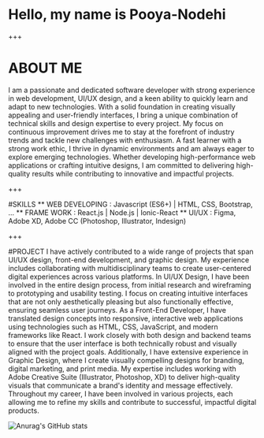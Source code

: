 # Hello, my name is **Pooya-Nodehi**

 +++
	
# ABOUT ME
I am a passionate and dedicated software developer with strong experience in web development, 
UI/UX design, and a keen ability to quickly learn and adapt to new technologies. 
With a solid foundation in creating visually appealing and user-friendly interfaces, I bring a unique combination of technical skills and design expertise to every project. 
My focus on continuous improvement drives me to stay at the forefront of industry trends and tackle new challenges with enthusiasm. 
A fast learner with a strong work ethic, I thrive in dynamic environments and am always eager to explore emerging technologies. 
Whether developing high-performance web applications or crafting intuitive designs, I am committed to delivering high-quality results while contributing to innovative and impactful projects.

+++

#SKILLS
** WEB DEVELOPING : Javascript (ES6+) | HTML, CSS, Bootstrap, ...
** FRAME WORK : React.js | Node.js | Ionic-React
** UI/UX : Figma, Adobe XD, Adobe CC (Photoshop, Illustrator, Indesign)

+++

#PROJECT
I have actively contributed to a wide range of projects that span UI/UX design, front-end development, and graphic design. My experience includes collaborating with multidisciplinary teams to create user-centered digital experiences across various platforms.
In UI/UX Design, I have been involved in the entire design process, from initial research and wireframing to prototyping and usability testing. I focus on creating intuitive interfaces that are not only aesthetically pleasing but also functionally effective, ensuring seamless user journeys.
As a Front-End Developer, I have translated design concepts into responsive, interactive web applications using technologies such as HTML, CSS, JavaScript, and modern frameworks like React. I work closely with both design and backend teams to ensure that the user interface is both technically robust and visually aligned with the project goals.
Additionally, I have extensive experience in Graphic Design, where I create visually compelling designs for branding, digital marketing, and print media. My expertise includes working with Adobe Creative Suite (Illustrator, Photoshop, XD) to deliver high-quality visuals that communicate a brand's identity and message effectively.
Throughout my career, I have been involved in various projects, each allowing me to refine my skills and contribute to successful, impactful digital products.

![Anurag's GitHub stats](https://github-readme-stats.vercel.app/api?username=pooya1984&show_icons=true&theme=radical)
